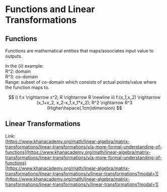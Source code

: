 # Functions and Linear Transformations

## Functions

 Functions are mathematical entities that maps/associates input value to outputs.

In the \(ii\) example:  
R^2: domain  
R^3: co-domain  
Range: subset of co-domain which consists of actual points/value where the function maps to.

$$
i) f:x \rightarrow x^2; R \rightarrow R
\newline
ii) f:(x_1,x_2) \rightarrow (x_1+x_2, x_2-x_1,x_1*x_2); R^2 \rightarrow R^3 (Higher\hspace{.1cm}dimension)
$$

## Linear Transformations

Link:  
[https://www.khanacademy.org/math/linear-algebra/matrix-transformations/linear-transformations/v/a-more-formal-understanding-of-functions](https://www.khanacademy.org/math/linear-algebra/matrix-transformations/linear-transformations/v/a-more-formal-understanding-of-functions)  
[https://www.khanacademy.org/math/linear-algebra/matrix-transformations/linear-transformations/v/linear-transformations?modal=1](https://www.khanacademy.org/math/linear-algebra/matrix-transformations/linear-transformations/v/linear-transformations?modal=1)


